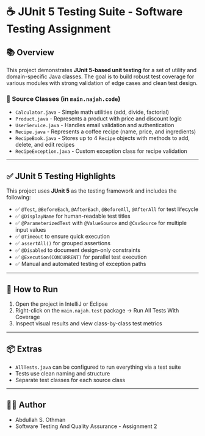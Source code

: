 # ☕ JUnit 5 Testing Suite - Software Testing Assignment

## 📚 Overview
This project demonstrates **JUnit 5-based unit testing** for a set of utility and domain-specific Java classes. The goal is to build robust test coverage for various modules with strong validation of edge cases and clean test design.

### 🔧 Source Classes (in `main.najah.code`)
- `Calculator.java` - Simple math utilities (add, divide, factorial)
- `Product.java` - Represents a product with price and discount logic
- `UserService.java` - Handles email validation and authentication
- `Recipe.java` - Represents a coffee recipe (name, price, and ingredients)
- `RecipeBook.java` - Stores up to 4 `Recipe` objects with methods to add, delete, and edit recipes
- `RecipeException.java` - Custom exception class for recipe validation

---

## ✅ JUnit 5 Testing Highlights
This project uses **JUnit 5** as the testing framework and includes the following:

- ✅ `@Test`, `@BeforeEach`, `@AfterEach`, `@BeforeAll`, `@AfterAll` for test lifecycle
- ✅ `@DisplayName` for human-readable test titles
- ✅ `@ParameterizedTest` with `@ValueSource` and `@CsvSource` for multiple input values
- ✅ `@Timeout` to ensure quick execution
- ✅ `assertAll()` for grouped assertions
- ✅ `@Disabled` to document design-only constraints
- ✅ `@Execution(CONCURRENT)` for parallel test execution
- ✅ Manual and automated testing of exception paths

---

## 🚀 How to Run
1. Open the project in IntelliJ or Eclipse
2. Right-click on the `main.najah.test` package → Run All Tests With Coverage
3. Inspect visual results and view class-by-class test metrics

---

## 📦 Extras
- `AllTests.java` can be configured to run everything via a test suite
- Tests use clean naming and structure
- Separate test classes for each source class

---

## 👨‍💻 Author
- Abdullah S. Othman
- Software Testing And Quality Assurance - Assignment 2
